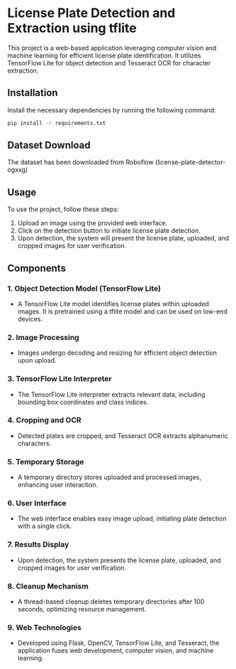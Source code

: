 # License Plate Detection and Extraction using tflite

This project is a web-based application leveraging computer vision and machine learning for efficient license plate identification. It utilizes TensorFlow Lite for object detection and Tesseract OCR for character extraction.

## Installation

Install the necessary dependencies by running the following command:

```bash
pip install -r requirements.txt
```

## Dataset Download

The dataset has been downloaded from Roboflow (license-plate-detector-ogxxg)


## Usage

To use the project, follow these steps:

1. Upload an image using the provided web interface.
2. Click on the detection button to initiate license plate detection.
3. Upon detection, the system will present the license plate, uploaded, and cropped images for user verification.

## Components

### 1. Object Detection Model (TensorFlow Lite)

- A TensorFlow Lite model identifies license plates within uploaded images. It is pretrained using a tflite model and can be used on low-end devices.

### 2. Image Processing

- Images undergo decoding and resizing for efficient object detection upon upload.

### 3. TensorFlow Lite Interpreter

- The TensorFlow Lite interpreter extracts relevant data, including bounding box coordinates and class indices.

### 4. Cropping and OCR

- Detected plates are cropped, and Tesseract OCR extracts alphanumeric characters.

### 5. Temporary Storage

- A temporary directory stores uploaded and processed images, enhancing user interaction.

### 6. User Interface

- The web interface enables easy image upload, initiating plate detection with a single click.

### 7. Results Display

- Upon detection, the system presents the license plate, uploaded, and cropped images for user verification.

### 8. Cleanup Mechanism

- A thread-based cleanup deletes temporary directories after 100 seconds, optimizing resource management.

### 9. Web Technologies

- Developed using Flask, OpenCV, TensorFlow Lite, and Tesseract, the application fuses web development, computer vision, and machine learning.


